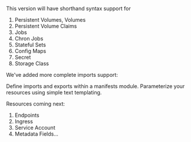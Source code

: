 This version will have shorthand syntax support for

1. Persistent Volumes, Volumes
2. Persistent Volume Claims
3. Jobs
4. Chron Jobs
5. Stateful Sets
6. Config Maps
7. Secret
8. Storage Class

We've added more complete imports support:

Define imports and exports within a manifests module.
Parameterize your resources using simple text templating.

Resources coming next:

1. Endpoints
2. Ingress
3. Service Account
4. Metadata Fields...
